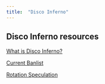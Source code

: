 ```yaml
---
title:  "Disco Inferno"
---
```


## Disco Inferno resources

[What is Disco Inferno?](about)

[Current Banlist](banlist)

[Rotation Speculation](differences)